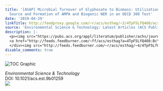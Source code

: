 ```yaml
---
title: '[ASAP] Microbial Turnover of Glyphosate to Biomass: Utilization as Nutrient
  Source and Formation of AMPA and Biogenic NER in an OECD 308 Test'
date: '2019-04-29'
linkTitle: http://feedproxy.google.com/~r/acs/esthag/~3/4TpF5LfQ4O8/acs.est.9b01259
source: 'Environmental Science & Technology: Latest Articles (ACS Publications)'
description: |-
  <p><img src="https://pubs.acs.org/appl/literatum/publisher/achs/journals/content/esthag/0/esthag.ahead-of-print/acs.est.9b01259/20190429/images/medium/es-2019-01259k_0003.gif" alt="TOC Graphic"/></p><div><cite>Environmental Science & Technology</cite></div><div>DOI: 10.1021/acs.est.9b01259</div><div class="feedflare">
  <a href="http://feeds.feedburner.com/~ff/acs/esthag?a=4TpF5LfQ4O8:BcYYT08L7AE:yIl2AUoC8zA"><img src="http://feeds.feedburner.com/~ff/acs/esthag?d=yIl2AUoC8zA" border="0"></img></a>
  </div><img src="http://feeds.feedburner.com/~r/acs/esthag/~4/4TpF5LfQ4O8" height="1" width="1" ...
disable_comments: true
---
```

<p><img src="https://pubs.acs.org/appl/literatum/publisher/achs/journals/content/esthag/0/esthag.ahead-of-print/acs.est.9b01259/20190429/images/medium/es-2019-01259k_0003.gif" alt="TOC Graphic"/></p><div><cite>Environmental Science & Technology</cite></div><div>DOI: 10.1021/acs.est.9b01259</div><div class="feedflare">
<a href="http://feeds.feedburner.com/~ff/acs/esthag?a=4TpF5LfQ4O8:BcYYT08L7AE:yIl2AUoC8zA"><img src="http://feeds.feedburner.com/~ff/acs/esthag?d=yIl2AUoC8zA" border="0"></img></a>
</div><img src="http://feeds.feedburner.com/~r/acs/esthag/~4/4TpF5LfQ4O8" height="1" width="1" ...